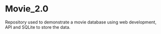 # Movie_2.0
Repository used to demonstrate a movie database using web development, API and SQLite to store the data.
